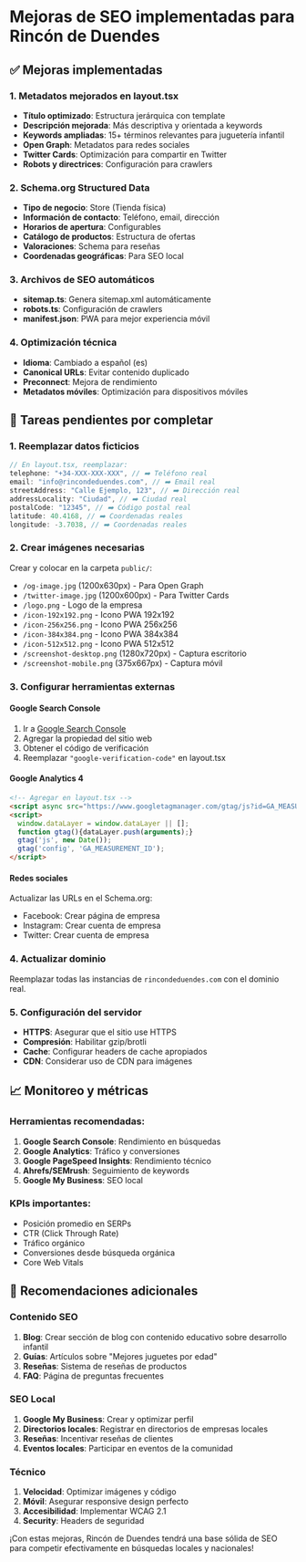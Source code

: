 # Mejoras de SEO implementadas para Rincón de Duendes

## ✅ Mejoras implementadas

### 1. Metadatos mejorados en layout.tsx
- **Título optimizado**: Estructura jerárquica con template
- **Descripción mejorada**: Más descriptiva y orientada a keywords
- **Keywords ampliadas**: 15+ términos relevantes para juguetería infantil
- **Open Graph**: Metadatos para redes sociales
- **Twitter Cards**: Optimización para compartir en Twitter
- **Robots y directrices**: Configuración para crawlers

### 2. Schema.org Structured Data
- **Tipo de negocio**: Store (Tienda física)
- **Información de contacto**: Teléfono, email, dirección
- **Horarios de apertura**: Configurables
- **Catálogo de productos**: Estructura de ofertas
- **Valoraciones**: Schema para reseñas
- **Coordenadas geográficas**: Para SEO local

### 3. Archivos de SEO automáticos
- **sitemap.ts**: Genera sitemap.xml automáticamente
- **robots.ts**: Configuración de crawlers
- **manifest.json**: PWA para mejor experiencia móvil

### 4. Optimización técnica
- **Idioma**: Cambiado a español (es)
- **Canonical URLs**: Evitar contenido duplicado
- **Preconnect**: Mejora de rendimiento
- **Metadatos móviles**: Optimización para dispositivos móviles

## 🚨 Tareas pendientes por completar

### 1. Reemplazar datos ficticios
```javascript
// En layout.tsx, reemplazar:
telephone: "+34-XXX-XXX-XXX", // ➡️ Teléfono real
email: "info@rincondeduendes.com", // ➡️ Email real
streetAddress: "Calle Ejemplo, 123", // ➡️ Dirección real
addressLocality: "Ciudad", // ➡️ Ciudad real
postalCode: "12345", // ➡️ Código postal real
latitude: 40.4168, // ➡️ Coordenadas reales
longitude: -3.7038, // ➡️ Coordenadas reales
```

### 2. Crear imágenes necesarias
Crear y colocar en la carpeta `public/`:
- `/og-image.jpg` (1200x630px) - Para Open Graph
- `/twitter-image.jpg` (1200x600px) - Para Twitter Cards
- `/logo.png` - Logo de la empresa
- `/icon-192x192.png` - Icono PWA 192x192
- `/icon-256x256.png` - Icono PWA 256x256
- `/icon-384x384.png` - Icono PWA 384x384
- `/icon-512x512.png` - Icono PWA 512x512
- `/screenshot-desktop.png` (1280x720px) - Captura escritorio
- `/screenshot-mobile.png` (375x667px) - Captura móvil

### 3. Configurar herramientas externas

#### Google Search Console
1. Ir a [Google Search Console](https://search.google.com/search-console)
2. Agregar la propiedad del sitio web
3. Obtener el código de verificación
4. Reemplazar `"google-verification-code"` en layout.tsx

#### Google Analytics 4
```html
<!-- Agregar en layout.tsx -->
<script async src="https://www.googletagmanager.com/gtag/js?id=GA_MEASUREMENT_ID"></script>
<script>
  window.dataLayer = window.dataLayer || [];
  function gtag(){dataLayer.push(arguments);}
  gtag('js', new Date());
  gtag('config', 'GA_MEASUREMENT_ID');
</script>
```

#### Redes sociales
Actualizar las URLs en el Schema.org:
- Facebook: Crear página de empresa
- Instagram: Crear cuenta de empresa
- Twitter: Crear cuenta de empresa

### 4. Actualizar dominio
Reemplazar todas las instancias de `rincondeduendes.com` con el dominio real.

### 5. Configuración del servidor
- **HTTPS**: Asegurar que el sitio use HTTPS
- **Compresión**: Habilitar gzip/brotli
- **Cache**: Configurar headers de cache apropiados
- **CDN**: Considerar uso de CDN para imágenes

## 📈 Monitoreo y métricas

### Herramientas recomendadas:
1. **Google Search Console**: Rendimiento en búsquedas
2. **Google Analytics**: Tráfico y conversiones
3. **Google PageSpeed Insights**: Rendimiento técnico
4. **Ahrefs/SEMrush**: Seguimiento de keywords
5. **Google My Business**: SEO local

### KPIs importantes:
- Posición promedio en SERPs
- CTR (Click Through Rate)
- Tráfico orgánico
- Conversiones desde búsqueda orgánica
- Core Web Vitals

## 🎯 Recomendaciones adicionales

### Contenido SEO
1. **Blog**: Crear sección de blog con contenido educativo sobre desarrollo infantil
2. **Guías**: Artículos sobre "Mejores juguetes por edad"
3. **Reseñas**: Sistema de reseñas de productos
4. **FAQ**: Página de preguntas frecuentes

### SEO Local
1. **Google My Business**: Crear y optimizar perfil
2. **Directorios locales**: Registrar en directorios de empresas locales
3. **Reseñas**: Incentivar reseñas de clientes
4. **Eventos locales**: Participar en eventos de la comunidad

### Técnico
1. **Velocidad**: Optimizar imágenes y código
2. **Móvil**: Asegurar responsive design perfecto
3. **Accesibilidad**: Implementar WCAG 2.1
4. **Security**: Headers de seguridad

¡Con estas mejoras, Rincón de Duendes tendrá una base sólida de SEO para competir efectivamente en búsquedas locales y nacionales! 
